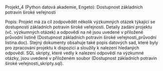 Projekt_4 (Python datová akademie, Engeto): Dostupnost základních potravin široké veřejnosti

Popis:
Projekt má za cíl zodpovědět několik výzkumných otázek týkající se dostupnosti základních potravin široké veřejnosti. Detaily zadání projektu (vč. výzkumných otázek) a odpovědi na ně jsou uvedené v přiložené průvodní listině (Dostupnost základních potravin široké veřejnosti_průvodní listina.doc). Stejný dokumenty obsahuje také popis datových sad, které byly pro zpracování projektu k dispozici a sloužily k nalezení hledaných odpovědí. 
SQL skripty, které vedly k nalezení odpovědí na výzkumné otázky, jsou uvedené v přiloženém soubor (Dostupnost základních potravin široké veřejnosti_skripty.sql).  
